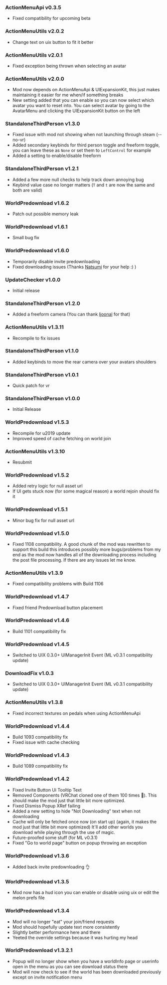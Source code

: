 ### ActionMenuApi v0.3.5
- Fixed compatibility for upcoming beta

### ActionMenuUtils v2.0.2
- Change text on uix button to fit it better

### ActionMenuUtils v2.0.1
- Fixed exception being thrown when selecting an avatar

### ActionMenuUtils v2.0.0
- Mod now depends on ActionMenuApi & UIExpansionKit, this just makes maintaining it easier for me when/if something breaks
- New setting added that you can enable so you can now select which avatar you want to reset into. You can select avatar by going to the AvatarMenu and clicking the UIExpansionKit button on the left

### StandaloneThirdPerson v1.3.0
- Fixed issue with mod not showing when not launching through steam (--no-vr)
- Added secondary keybinds for third person toggle and freeform toggle, you can leave these as `None` or set them to `LeftControl` for example
- Added a setting to enable/disable freeform

### StandaloneThirdPerson v1.2.1
- Added a few more null checks to help track down annoying bug
- Keybind value case no longer matters (`T` and `t` are now the same and both are valid)

### WorldPredownload v1.6.2
- Patch out possible memory leak

### WorldPredownload v1.6.1
- Small bug fix

### WorldPredownload v1.6.0
- Temporarily disable invite predownloading
- Fixed downloading issues (Thanks [Natsumi](https://github.com/Natsumi-sama/) for your help :) )

### UpdateChecker v1.0.0
- Initial release

### StandaloneThirdPerson v1.2.0
- Added a freeform camera (You can thank [ljoonal](https://github.com/ljoonal/) for that)

### ActionMenuUtils v1.3.11
- Recompile to fix issues

### StandaloneThirdPerson v1.1.0
- Added keybinds to move the rear camera over your avatars shoulders

### StandaloneThirdPerson v1.0.1
- Quick patch for vr

### StandaloneThirdPerson v1.0.0
- Initial Release

### WorldPredownload v1.5.3
- Recompile for u2019 update
- Improved speed of cache fetching on world join 

### ActionMenuUtils v1.3.10
- Resubmit

### WorldPredownload v1.5.2
- Added retry logic for null asset url
- If UI gets stuck now (for some magical reason) a world rejoin should fix it

### WorldPredownload v1.5.1
- Minor bug fix for null asset url 

### WorldPredownload v1.5.0
- Fixed 1108 compatibility. A good chunk of the mod was rewritten to support this build
this introduces possibly more bugs/problems from my end as the mod now handles 
  all of the downloading process including the post file processing. If there 
  are any issues let me know.

### ActionMenuUtils v1.3.9
- Fixed compatibility problems with Build 1106

### WorldPredownload v1.4.7
- Fixed friend Predownload button placement

### WorldPredownload v1.4.6
- Build 1101 compatibility fix

### WorldPredownload v1.4.5
- Switched to UIX 0.3.0+ UIManagerInit Event (ML v0.3.1 compatibility update)

### DownloadFix v1.0.3
- Switched to UIX 0.3.0+ UIManagerInit Event (ML v0.3.1 compatibility update)

### ActionMenuUtils v1.3.8
- Fixed incorrect textures on pedals when using ActionMenuApi

### WorldPredownload v1.4.4
- Build 1093 compatibility fix
- Fixed issue with cache checking

### WorldPredownload v1.4.3
- Build 1089 compatibility fix

### WorldPredownload v1.4.2

- Fixed Invite Button Ui Tooltip Text
- Removed Components (VRChat cloned one of them 100 times 👀). This should make the mod just that little bit more optimized.
- Fixed Dismiss Popup XRef failing
- Added a new setting to hide "Not Downloading" text when not downloading
- Cache will only be fetched once now (on start up) (again, it makes the mod just that little bit more optimized) It'll add other worlds you download while playing through the use of magic.
- Future-proofed some stuff (for ML v0.3.1)
- Fixed "Go to world page" button on popup throwing an exception

### WorldPredownload v1.3.6 

- Added back invite predownloading 👌

### WorldPredownload v1.3.5

- Mod now has a hud icon you can enable or disable using uix or edit the melon prefs file

### WorldPredownload v1.3.4

- Mod will no longer "eat" your join/friend requests
- Mod should hopefully update text more consistently
- Slightly better performance here and there
- Yeeted the override settings because it was hurting my head 

### WorldPredownload v1.3.2.1 

- Popup will no longer show when you have a worldInfo page or userinfo open in the menu as you can see download status there 
- Mod will now check to see if the world has been downloaded previously except on invite notification menu 
